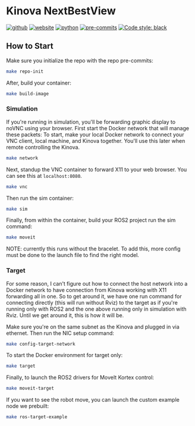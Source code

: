 # Kinova NextBestView
[![github](https://img.shields.io/badge/GitHub-ucmercedrobotics-181717.svg?style=flat&logo=github)](https://github.com/ucmercedrobotics)
[![website](https://img.shields.io/badge/Website-UCMRobotics-5087B2.svg?style=flat&logo=telegram)](https://robotics.ucmerced.edu/)
[![python](https://img.shields.io/badge/Python-3.10.12-3776AB.svg?style=flat&logo=python&logoColor=white)](https://www.python.org)
[![pre-commits](https://img.shields.io/badge/pre--commit-enabled-brightgreen?logo=pre-commit&logoColor=white)](https://github.com/pre-commit/pre-commit)
[![Code style: black](https://img.shields.io/badge/code%20style-black-000000.svg)](https://github.com/psf/black)
<!-- [![Checked with mypy](http://www.mypy-lang.org/static/mypy_badge.svg)](http://mypy-lang.org/) -->
<!-- TODO: work to enable pydocstyle -->
<!-- [![pydocstyle](https://img.shields.io/badge/pydocstyle-enabled-AD4CD3)](http://www.pydocstyle.org/en/stable/) -->

<!-- [![arXiv](https://img.shields.io/badge/arXiv-2409.04653-b31b1b.svg)](https://arxiv.org/abs/2409.04653) -->

## How to Start
Make sure you initialize the repo with the repo pre-commits:
```bash
make repo-init
```

After, build your container:
```bash
make build-image
```

### Simulation
If you're running in simulation, you'll be forwarding graphic display to noVNC using your browser.
First start the Docker network that will manage these packets:
To start, make your local Docker network to connect your VNC client, local machine, and Kinova together. You'll use this later when remote controlling the Kinova.
```bash
make network
```

Next, standup the VNC container to forward X11 to your web browser. You can see this at `localhost:8080`.
```bash
make vnc
```

Then run the sim container:
```bash
make sim
```

Finally, from within the container, build your ROS2 project run the sim command:
```bash
make moveit
```
NOTE: currently this runs without the bracelet. To add this, more config must be done to the launch file to find the right model.

### Target
For some reason, I can't figure out how to connect the host network into a Docker network to have connection from Kinova working with X11 forwarding all in one.
So to get around it, we have one run command for connecting directly (this will run without Rviz) to the target as if you're running only with ROS2 and the one above running only in simulation with Rviz.
Until we get around it, this is how it will be.

Make sure you're on the same subnet as the Kinova and plugged in via ethernet. Then run the NIC setup command:
```bash
make config-target-network
```

To start the Docker environment for target only:
```bash
make target
```

Finally, to launch the ROS2 drivers for MoveIt Kortex control:
```bash
make moveit-target
```

If you want to see the robot move, you can launch the custom example node we prebuilt:
```bash
make ros-target-example
```
